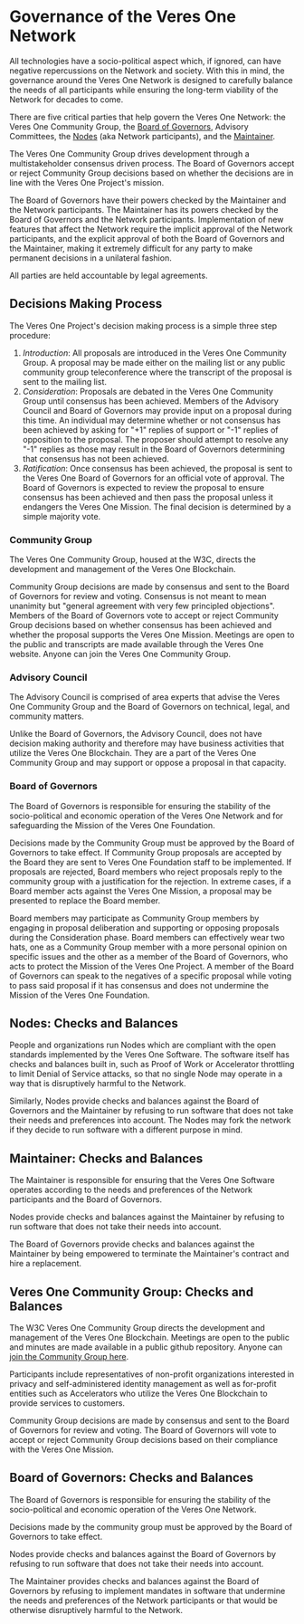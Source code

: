 # Governance of the Veres One Network

All technologies have a socio-political aspect which, if ignored, can have
negative repercussions on the Network and society. With this in mind, the
governance around the Veres One Network is designed to carefully balance the
needs of all participants while ensuring the long-term viability of the Network
for decades to come.

There are five critical parties that help govern the Veres One
Network: the Veres One Community Group, the [Board of Governors](governors.md),
Advisory Committees, the [Nodes](nodes.md)
(aka Network participants), and the [Maintainer](maintainer.md).

The Veres One Community Group drives development through a multistakeholder
consensus driven process. The Board of Governors accept or reject Community
Group decisions based on whether the decisions are in line with the Veres One
Project's mission.

The Board of Governors have their powers checked by the Maintainer and the
Network participants. The Maintainer has its powers checked by the Board of
Governors and the Network participants. Implementation of new features that
affect the Network require the implicit approval of the Network participants,
and the explicit approval of both the Board of Governors and the Maintainer,
making it extremely difficult for any party to make permanent decisions in a
unilateral fashion.

All parties are held accountable by legal agreements.

## Decisions Making Process

The Veres One Project's decision making process is a simple three step
procedure:

1. *Introduction*: All proposals are introduced in the Veres One Community
   Group. A proposal may be made either on the mailing list or any public
   community group teleconference where the transcript of the proposal is
   sent to the mailing list.
2. *Consideration*: Proposals are debated in the Veres One Community Group
   until consensus has been achieved. Members of the Advisory Council and
   Board of Governors may provide input on a proposal during this time. An
   individual may determine whether or not consensus has been achieved by
   asking for "+1" replies of support or "-1" replies of opposition to the
   proposal. The proposer should attempt to resolve any "-1" replies as those
   may result in the Board of Governors determining that consensus has not
   been achieved.
3. *Ratification*: Once consensus has been achieved, the proposal is sent to
   the Veres One Board of Governors for an official vote of approval. The
   Board of Governors is expected to review the proposal to ensure consensus
   has been achieved and then pass the proposal unless it endangers the
   Veres One Mission. The final decision is determined by a simple
   majority vote.

### Community Group

The Veres One Community Group, housed at the W3C, directs the development
and management of the Veres One Blockchain.

Community Group decisions are made by consensus and sent to the Board of
Governors for review and voting. Consensus is not meant to mean unanimity
but "general agreement with very few principled objections". Members of
the Board of Governors vote to accept or reject Community Group decisions
based on whether consensus has been achieved and whether the proposal
supports the Veres One Mission. Meetings are open to the public and
transcripts are made available through the Veres One website. Anyone can
join the Veres One Community Group.

### Advisory Council

The Advisory Council is comprised of area experts that advise the Veres
One Community Group and the Board of Governors on technical, legal, and
community matters.

Unlike the Board of Governors, the Advisory Council, does not have
decision making authority and therefore may have business activities that
utilize the Veres One Blockchain. They are a part of the Veres One
Community Group and may support or oppose a proposal in that capacity.

### Board of Governors

The Board of Governors is responsible for ensuring the stability of the
socio-political and economic operation of the Veres One Network and for
safeguarding the Mission of the Veres One Foundation.

Decisions made by the Community Group must be approved by the Board of
Governors to take effect. If Community Group proposals are accepted by the
Board they are sent to Veres One Foundation staff to be implemented. If
proposals are rejected, Board members who reject proposals reply to the
community group with a justification for the rejection. In extreme cases,
if a Board member acts against the Veres One Mission, a proposal may be
presented to replace the Board member.

Board members may participate as Community Group members by engaging in
proposal deliberation and supporting or opposing proposals during the
Consideration phase. Board members can effectively wear two hats, one as a
Community Group member with a more personal opinion on specific issues and
the other as a member of the Board of Governors, who acts to protect the
Mission of the Veres One Project. A member of the Board of Governors can
speak to the negatives of a specific proposal while voting to pass said
proposal if it has consensus and does not undermine the Mission of the
Veres One Foundation.

## Nodes: Checks and Balances

People and organizations run Nodes which are compliant with the open standards
implemented by the Veres One Software. The software itself has
checks and balances built in, such as Proof of Work or Accelerator throttling
to limit Denial of Service attacks, so that no single Node may operate in
a way that is disruptively harmful to the Network.

Similarly, Nodes provide checks and balances against the Board of Governors and
the Maintainer by refusing to run software that does not take their needs and
preferences into account. The Nodes may fork the network if they decide to
run software with a different purpose in mind.

## Maintainer: Checks and Balances

The Maintainer is responsible for ensuring that the Veres One Software operates
according to the needs and preferences of the Network participants and the
Board of Governors.

Nodes provide checks and balances against the Maintainer by refusing to run
software that does not take their needs into account.

The Board of Governors provide checks and balances against the Maintainer by
being empowered to terminate the Maintainer's contract and hire a
replacement.

## Veres One Community Group: Checks and Balances

The W3C Veres One Community Group directs the development and management of
the Veres One Blockchain. Meetings are open to the public and minutes are
made available in a public github repository. Anyone
can [join the Community Group here](https://www.w3.org/community/veres-one/).

Participants include representatives of non-profit organizations interested
in privacy and self-administered identity management as well as for-profit
entities such as Accelerators who utilize the Veres One Blockchain to provide
services to customers.

Community Group decisions are made by consensus and sent
to the Board of Governors for review and voting. The Board of Governors will
vote to accept or reject Community Group decisions based on their compliance
with the Veres One Mission.

## Board of Governors: Checks and Balances

The Board of Governors is responsible for ensuring the stability of the
socio-political and economic operation of the Veres One Network.

Decisions made by the community group must be approved by the Board of
Governors to take effect.

Nodes provide checks and balances against the Board of Governors by refusing to
run software that does not take their needs into account.

The Maintainer provides checks and balances against the Board of Governors
by refusing to implement mandates in software that undermine the needs and
preferences of the Network participants or that would be otherwise disruptively
harmful to the Network.
